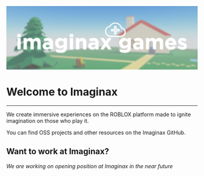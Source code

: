 ![imaginax logo](./imaginaxLogo.png)

# Welcome to Imaginax
---

We create immersive experiences on the ROBLOX platform made to ignite imagination on those who play it.

You can find OSS projects and other resources on the Imaginax GitHub.

## Want to work at Imaginax?

*We are working on opening position at Imaginax in the near future*

